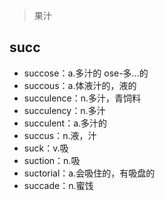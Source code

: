 <blockquote>
<p>果汁</p>
</blockquote>
<h2 id="succ">succ</h2>
<ul>
<li>succose：a.多汁的 ose-多…的</li>
<li>succous：a.体液汁的，液的</li>
<li>succulence：n.多汁，青饲料</li>
<li>succulency：n.多汁</li>
<li>succulent：a.多汁的</li>
<li>succus：n.液，汁</li>
<li>suck：v.吸</li>
<li>suction：n.吸</li>
<li>suctorial：a.会吸住的，有吸盘的</li>
<li>succade：n.蜜饯</li>
</ul>

